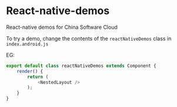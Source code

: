 # React-native-demos
React-native demos for China Software Cloud

To try a demo, change the contents of the `reactNativeDemos` class in `index.android.js`

EG:

``` js
export default class reactNativeDemos extends Component {
    render() {
        return (
            <NestedLayout />
        );
    }
}
```
